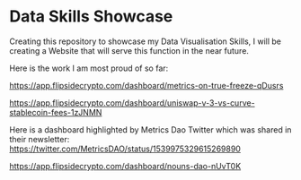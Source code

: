 <h1>Data Skills Showcase</h1>

Creating this repository to showcase my Data Visualisation Skills, I will be creating a Website that will serve this function in the near future.

Here is the work I am most proud of so far:

https://app.flipsidecrypto.com/dashboard/metrics-on-true-freeze-qDusrs

https://app.flipsidecrypto.com/dashboard/uniswap-v-3-vs-curve-stablecoin-fees-1zJNMN

Here is a dashboard highlighted by Metrics Dao Twitter which was shared in their newsletter: https://twitter.com/MetricsDAO/status/1539975329615269890 

https://app.flipsidecrypto.com/dashboard/nouns-dao-nUvT0K
